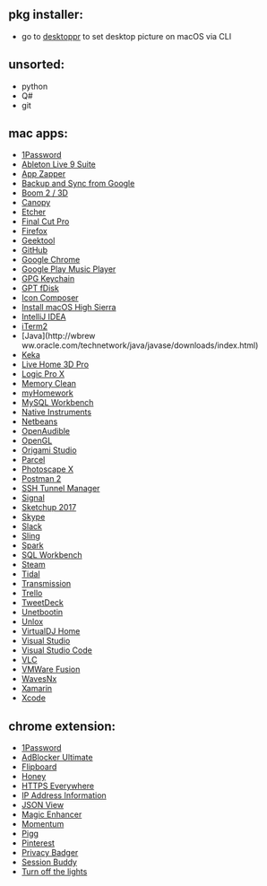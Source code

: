 ## pkg installer:

- go to [desktoppr](https://github.com/scriptingosx/desktoppr) to set desktop
  picture on macOS via CLI

## unsorted:

- python
- Q#
- git

## mac apps:

- [1Password](https://1password.com/downloads/)
- [Ableton Live 9 Suite]()
- [App Zapper](https://www.appzapper.com/)
- [Backup and Sync from Google](https://www.google.com/drive/download/backup-and-sync/)
- [Boom 2 / 3D](https://www.globaldelight.com/boom/index.php)
- [Canopy](https://store.enthought.com/downloads/)
- [Etcher](https://etcher.io/)
- [Final Cut Pro]()
- [Firefox](https://www.mozilla.org/en-US/firefox/new/)
- [Geektool](https://wbrewww.tynsoe.org/v2/geektool/)
- [GitHub](https://desktop.github.com/)
- [Google Chrome](https://www.google.com/chrome/)
- [Google Play Music Player](https://www.googleplaymusicdesktopplayer.com/)
- [GPG Keychain](https://gpgtools.org/)
- [GPT fDisk](https://sourceforge.net/projects/gptfdisk/files/latest/download?source=files)
- [Icon Composer](https://github.com/lemonmojo/IconComposer2x)
- [Install macOS High Sierra](https://support.apple.com/en-us/HT201475)
- [IntelliJ IDEA](https://www.jetbrains.com/idea/download/#section=mac)
- [iTerm2](https://www.iterm2.com/downloads.html)
- [Java](http://wbrew
  ww.oracle.com/technetwork/java/javase/downloads/index.html)
- [Keka](http://brewwww.kekaosx.com/en/)
- [Live Home 3D Pro](https://www.livehome3d.com/)
- [Logic Pro X]()
- [Memory Clean](https://itunes.apple.com/us/app/memory-clean-free-up-memory/id451444120?mt=12)
- [myHomework](https://myhomeworkapp.com/apps)
- [MySQL Workbench](https://dev.mysql.com/downloads/workbench/?utm_source=tuicool)
- [Native Instruments]()
- [Netbeans](https://netbeans.org/downloads/)
- [OpenAudible](https://github.com/openaudible/openaudible)
- [OpenGL]()
- [Origami Studio](https://origami.design/)
- [Parcel](https://itunes.apple.com/us/app/parcel-delivery-tracking/id639968404?mt=12)
- [Photoscape X](https://itunes.apple.com/us/app/photoscape-x-photo-editor/id929507092?mt=12)
- [Postman 2](https://www.getpostman.com/apps)
- [SSH Tunnel Manager](https://www.tynsoe.org/v2/stm/)
- [Signal](https://signal.org/download/)
- [Sketchup 2017](https://www.sketchup.com/)
- [Skype](https://www.skype.com/en/get-skype/skype-for-mac/)
- [Slack](https://slack.com/downloads/osx)
- [Sling](https://www.sling.com/devices)
- [Spark](https://sparkmailapp.com/)
- [SQL Workbench](https://www.sql-workbench.eu/downloads.html)
- [Steam](https://store.steampowered.com/about/)
- [Tidal](https://tidal.com/us/download)
- [Transmission](https://transmissionbt.com/download/)
- [Trello](https://trello.com/platforms)
- [TweetDeck](https://itunes.apple.com/us/app/tweetdeck-by-twitter/id485812721?mt=12)
- [Unetbootin](https://unetbootin.github.io/)
- [Unlox](https://unlox.it/)
- [VirtualDJ Home](https://itunes.apple.com/us/app/virtualdj-home/id417934534?mt=12)
- [Visual Studio](https://www.visualstudio.com/vs/mac/)
- [Visual Studio Code](https://code.visualstudio.com/download)
- [VLC](https://www.videolan.org/vlc/download-macosx.html)
- [VMWare Fusion](https://www.vmware.com/products/fusion/fusion-evaluation.html)
- [WavesNx](https://www.waves.com/nx/mac-windows-app)
- [Xamarin](https://www.visualstudio.com/xamarin/)
- [Xcode](https://itunes.apple.com/us/app/xcode/id497799835?mt=12)

## chrome extension:

- [1Password](https://chrome.google.com/webstore/detail/1password-extension-deskt/aomjjhallfgjeglblehebfpbcfeobpgk)
- [AdBlocker Ultimate](https://chrome.google.com/webstore/detail/adblocker-ultimate/ohahllgiabjaoigichmmfljhkcfikeof)
- [Flipboard](https://chrome.google.com/webstore/detail/%2B-flip-it/fbmppankahdodchhioklnbcmohehhjoa)
- [Honey](https://chrome.google.com/webstore/detail/honey/bmnlcjabgnpnenekpadlanbbkooimhnj)
- [HTTPS Everywhere](https://chrome.google.com/webstore/detail/https-everywhere/gcbommkclmclpchllfjekcdonpmejbdp)
- [IP Address Information](https://chrome.google.com/webstore/detail/ip-address-and-domain-inf/lhgkegeccnckoiliokondpaaalbhafoa)
- [JSON View](https://chrome.google.com/webstore/detail/jsonview/chklaanhfefbnpoihckbnefhakgolnmc)
- [Magic Enhancer](https://chrome.google.com/webstore/detail/magic-enhancer-for-youtub/koiaokdomkpjdgniimnkhgbilbjgpeak)
- [Momentum](https://chrome.google.com/webstore/detail/momentum/laookkfknpbbblfpciffpaejjkokdgca)
- [Pigg](https://chrome.google.com/webstore/detail/piggy-automatic-coupons-c/hfapbcheiepjppjbnkphkmegjlipojba)
- [Pinterest](https://chrome.google.com/webstore/detail/pinterest-save-button/gpdjojdkbbmdfjfahjcgigfpmkopogic)
- [Privacy Badger](https://chrome.google.com/webstore/detail/privacy-badger/pkehgijcmpdhfbdbbnkijodmdjhbjlgp)
- [Session Buddy](https://chrome.google.com/webstore/detail/session-buddy/edacconmaakjimmfgnblocblbcdcpbko)
- [Turn off the lights](https://chrome.google.com/webstore/detail/turn-off-the-lights/bfbmjmiodbnnpllbbbfblcplfjjepjdn)
